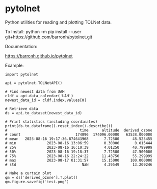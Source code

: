 # pytolnet

Python utilities for reading and plotting TOLNet data.

To Install:
    python -m pip install --user git+https://github.com/barronh/pytolnet.git

Documentation:

https://barronh.github.io/pytolnet

Example:

    import pytolnet

    api = pytolnet.TOLNetAPI()

    # Find newest data from UAH
    cldf = api.data_calendar('UAH')
    newest_data_id = cldf.index.values[0]

    # Retrieve data
    ds = api.to_dataset(newest_data_id)

    # Print statistics (including coordinates)
    print(ds.to_dataframe().reset_index().describe())
    #                                 time      altitude  derived_ozone
    # count                         174096  174096.00000   63538.000000
    # mean   2023-08-16 19:17:36.874643968       7.72500      48.525455
    # min              2023-08-16 13:06:59       0.30000       0.015444
    # 25%              2023-08-16 16:10:39       4.01250      40.799999
    # 50%              2023-08-16 19:18:37       7.72500      47.500000
    # 75%              2023-08-16 22:24:22      11.43750      55.299999
    # max              2023-08-17 01:31:57      15.15000     100.000000
    # std                              NaN       4.29549      13.209246
    
    # Make a curtain plot
    qm = ds['derived_ozone'].T.plot()
    qm.figure.savefig('test.png')

